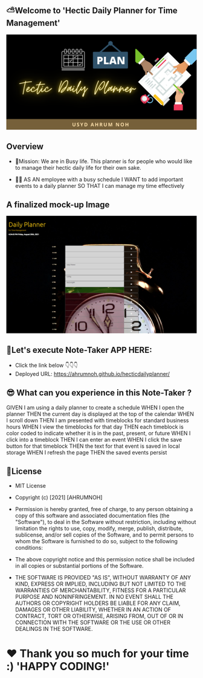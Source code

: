 ## ⛅Welcome to 'Hectic Daily Planner for Time Management'

![Title](https://github.com/ahrumnoh/hecticdailyplanner/blob/main/image/PLAN.png?raw=true)



## Overview

* 🚩Mission: 
We are in Busy life. This planner is for people who would like to manage their hectic daily life for their own sake.

* 🏃‍♂️ AS AN employee with a busy schedule
I WANT to add important events to a daily planner
SO THAT I can manage my time effectively




## A finalized mock-up Image
![Dailyplanner](https://github.com/ahrumnoh/hecticdailyplanner/blob/main/image/2021-08-20%20(13).png?raw=true)




## 🚩Let's execute Note-Taker APP HERE:
* Click the link below 👇👇👇
* Deployed URL: https://ahrumnoh.github.io/hecticdailyplanner/


## 😎 What can you experience in this Note-Taker ?

GIVEN I am using a daily planner to create a schedule
WHEN I open the planner
THEN the current day is displayed at the top of the calendar
WHEN I scroll down
THEN I am presented with timeblocks for standard business hours
WHEN I view the timeblocks for that day
THEN each timeblock is color coded to indicate whether it is in the past, present, or future
WHEN I click into a timeblock
THEN I can enter an event
WHEN I click the save button for that timeblock
THEN the text for that event is saved in local storage
WHEN I refresh the page
THEN the saved events persist




## 🚩License

* MIT License
* Copyright (c) [2021] [AHRUMNOH]

* Permission is hereby granted, free of charge, to any person obtaining a copy
of this software and associated documentation files (the "Software"), to deal
in the Software without restriction, including without limitation the rights
to use, copy, modify, merge, publish, distribute, sublicense, and/or sell
copies of the Software, and to permit persons to whom the Software is
furnished to do so, subject to the following conditions:

* The above copyright notice and this permission notice shall be included in all
copies or substantial portions of the Software.

* THE SOFTWARE IS PROVIDED "AS IS", WITHOUT WARRANTY OF ANY KIND, EXPRESS OR
IMPLIED, INCLUDING BUT NOT LIMITED TO THE WARRANTIES OF MERCHANTABILITY,
FITNESS FOR A PARTICULAR PURPOSE AND NONINFRINGEMENT. IN NO EVENT SHALL THE
AUTHORS OR COPYRIGHT HOLDERS BE LIABLE FOR ANY CLAIM, DAMAGES OR OTHER
LIABILITY, WHETHER IN AN ACTION OF CONTRACT, TORT OR OTHERWISE, ARISING FROM,
OUT OF OR IN CONNECTION WITH THE SOFTWARE OR THE USE OR OTHER DEALINGS IN THE
SOFTWARE.




# ❤ Thank you so much for your time :) 'HAPPY CODING!'

